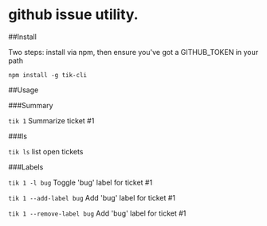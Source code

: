 # github issue utility.

##Install

Two steps: install via npm, then ensure you've got a GITHUB_TOKEN in your path

`npm install -g tik-cli`


##Usage

###Summary

`tik 1` Summarize ticket #1

###ls

`tik ls` list open tickets


###Labels

`tik 1 -l bug` Toggle 'bug' label for ticket #1

`tik 1 --add-label bug` Add 'bug' label for ticket #1

`tik 1 --remove-label bug` Add 'bug' label for ticket #1
